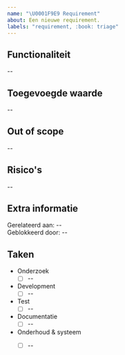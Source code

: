 ```yaml
---
name: "\U0001F9E9 Requirement"
about: Een nieuwe requirement.
labels: "requirement, :book: triage"
---
```


## Functionaliteit

--

## Toegevoegde waarde

--

## Out of scope

--

## Risico's

--

## Extra informatie

Gerelateerd aan: --  
Geblokkeerd door: --  

## Taken

- Onderzoek
  - [ ] --
- Development
  - [ ] --
- Test
  - [ ] --
- Documentatie
  - [ ] --
- Onderhoud & systeem
  - [ ] --

